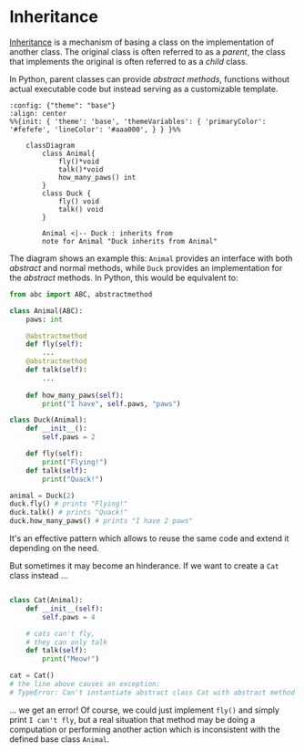 # Inheritance

[Inheritance] is a mechanism of basing a class on the implementation of another class. The original class is often referred to as a *parent*, the class that implements the original is often referred to as a *child* class.

In Python, parent classes can provide *abstract methods*, functions without actual executable code but instead serving as a customizable template.

```mermaid
:config: {"theme": "base"}
:align: center
%%{init: { 'theme': 'base', 'themeVariables': { 'primaryColor': '#fefefe', 'lineColor': '#aaa000', } } }%%

    classDiagram
        class Animal{
            fly()*void
            talk()*void
            how_many_paws() int
        }
        class Duck {
            fly() void
            talk() void
        }

        Animal <|-- Duck : inherits from
        note for Animal "Duck inherits from Animal"
```

The diagram shows an example this: `Animal` provides an interface with both _abstract_ and normal methods, while `Duck` provides an implementation for the _abstract_ methods. In Python, this would be equivalent to:

```python
from abc import ABC, abstractmethod

class Animal(ABC):
    paws: int

    @abstractmethod
    def fly(self):
        ...
    @abstractmethod
    def talk(self):
        ...
    
    def how_many_paws(self):
        print("I have", self.paws, "paws")

class Duck(Animal):
    def __init__():
        self.paws = 2

    def fly(self):
        print("Flying!")
    def talk(self):
        print("Quack!")

animal = Duck(2)
duck.fly() # prints "Flying!"
duck.talk() # prints "Quack!"
duck.how_many_paws() # prints "I have 2 paws"
```

It's an effective pattern which allows to reuse the same code and extend it depending on the need.

But sometimes it may become an hinderance. If we want to create a `Cat` class instead ...

```python

class Cat(Animal):
    def __init__(self):
        self.paws = 4

    # cats can't fly,
    # they can only talk
    def talk(self):
        print("Meow!")

cat = Cat()
# the line above causes an exception:
# TypeError: Can't instantiate abstract class Cat with abstract method fly
```

... we get an error! Of course, we could just implement `fly()` and simply print `I can't fly`, but a real situation that method may be doing a computation or performing another action which is inconsistent with the defined base class `Animal`.


[inheritance]: https://en.wikipedia.org/wiki/Inheritance_(object-oriented_programming)
